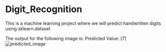 # Digit_Recognition
This is a machine learning project where we will predict handwritten digits using sklearn.dataset

The output for the following image is:
Predicted Value: [7]
![predicted_image](https://user-images.githubusercontent.com/30776930/46625323-2c404880-cb51-11e8-9b75-da5006cdedd7.png)
